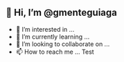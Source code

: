 ## 👋 Hi, I’m @gmenteguiaga
- 👀 I’m interested in ...
- 🌱 I’m currently learning ...
- 💞️ I’m looking to collaborate on ...
- 📫 How to reach me ...
Test
<!---
gmenteguiaga/gmenteguiaga is a ✨ special ✨ repository because its `README.md` (this file) appears on your GitHub profile.
You can click the Preview link to take a look at your changes.
--->
